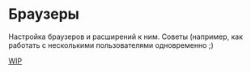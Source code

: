 # Браузеры

Настройка браузеров и расширений к ним. Советы (например, как работать с несколькими пользователями одновременно ;)

[WIP](../_wip_banner.part.md ':include')

<!-- // code: language=markdown insertSpaces=true tabSize=2 -->
